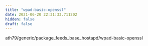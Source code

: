 ```yaml
---
title: "wpad-basic-openssl"
date: 2021-06-20 22:31:33.711202
hidden: false
draft: false
---
```


ath79/generic/package_feeds_base_hostapd/wpad-basic-openssl

